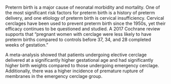 Preterm birth is a major cause of neonatal morbidity and mortality. One of the most significant risk factors for preterm birth is a history of preterm delivery, and one etiology of preterm birth is cervical insufficiency. Cervical cerclages have been used to prevent preterm birth since the 1950s, yet their efficacy continues to be questioned and studied. A 2017 Cochrane review supports that “pregnant women with cerclage were less likely to have preterm births compared to controls before 37, 34, and 28 completed weeks of gestation.”

A meta-analysis showed that patients undergoing elective cerclage delivered at a significantly higher gestational age and had significantly higher birth weights compared to those undergoing emergency cerclage. Additionally, there was a higher incidence of premature rupture of membranes in the emergency cerclage group.